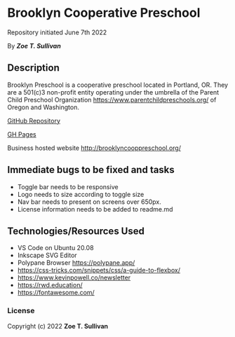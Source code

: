 # Brooklyn Cooperative Preschool

Repository initiated June 7th 2022

By _**Zoe T. Sullivan**_

## Description

Brooklyn Preschool is a cooperative preschool located in Portland, OR. They are a 501(c)3 non-profit entity operating under the umbrella of the Parent Child Preschool Organization <https://www.parentchildpreschools.org/> of Oregon and Washington.</p>

[GitHub Repository](https://www.github.com/bcp)

[GH Pages](https://zoe-moment.github.io/bcp/)

Business hosted website <http://brooklyncooppreschool.org/>

## Immediate bugs to be fixed and tasks

- Toggle bar needs to be responsive
- Logo needs to size according to toggle size
- Nav bar needs to present on screens over 650px.
- License information needs to be added to readme.md

## Technologies/Resources Used

- VS Code on Ubuntu 20.08
- Inkscape SVG Editor
- Polypane Browser <https://polypane.app/>
- <https://css-tricks.com/snippets/css/a-guide-to-flexbox/>
- <https://www.kevinpowell.co/newsletter>
- <https://rwd.education/>
- <https://fontawesome.com/>

### License

Copyright (c) 2022 **Zoe T. Sullivan**
